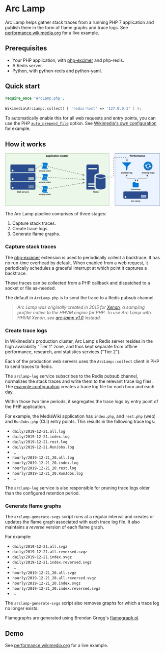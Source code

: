 # Arc Lamp

Arc Lamp helps gather stack traces from a running PHP 7 application
and publish them in the form of flame graphs and trace logs.
See [performance.wikimedia.org](https://performance.wikimedia.org/php-profiling/) for a live example.

## Prerequisites

* Your PHP application, with [php-excimer](https://github.com/wikimedia/php-excimer) and php-redis.
* A Redis server.
* Python, with python-redis and python-yaml.

## Quick start

```php
require_once 'ArcLamp.php';

Wikimedia\ArcLamp::collect( [ 'redis-host' => '127.0.0.1' ] );
```

To automatically enable this for all web requests and entry points, you can use the PHP
[`auto_prepend_file`](https://www.php.net/manual/en/ini.core.php#ini.auto-prepend-file)
option. See [Wikimedia's own configuration](https://github.com/wikimedia/operations-mediawiki-config/blob/de23fd42e09b4140c37b6836c2d8057d439110ad/wmf-config/PhpAutoPrepend.php#L5) for example.

## How it works

![](./docs/ArcLamp_2019_diagram.png)

The Arc Lamp pipeline comprises of three stages:

1. Capture stack traces.
2. Create trace logs.
3. Generate flame graphs.

### Capture stack traces

The [php-excimer](https://github.com/wikimedia/php-excimer) extension is used to periodically
collect a backtrace. It has no run-time overhead by default. When enabled from a web request,
it periodically schedules a graceful interrupt at which point it captures a backtrace.

These traces can be collected from a PHP callback and dispatched to a socket or file as-needed.

The default in `ArcLamp.php` is to send the trace to a Redis pubsub channel.

> _Arc Lamp was originally created in 2015 for [Xenon](https://github.com/facebook/hhvm/wiki/Profiling#xenon), a sampling profiler native to the HHVM engine for PHP. To use Arc Lamp with HHVM Xenon, see [arc-lamp v1.0](https://gerrit.wikimedia.org/g/performance/arc-lamp/+/1.0.0/) instead._

### Create trace logs

In Wikimedia's production cluster, Arc Lamp's Redis server resides in the high availability "Tier 1"
zone, and thus kept separate from offline performance, research, and statistics services ("Tier 2").

Each of the production web servers uses the `ArcLamp::collect` client in PHP to send traces to Redis.

The `arclamp-log` service subscribes to the Redis pubsub channel, normalizes the stack traces and
write them to the relevant trace log files. The [example configuration](./arclamp-log.yaml) creates
a trace log file for each hour and each day.

Within those two time periods, it segregates the trace logs by entry point of the PHP application.

For example, the MediaWiki application has `index.php`, and `rest.php` (web) and `RunJobs.php` (CLI)
entry points. This results in the following trace logs:

* `daily/2019-12-21.all.log`
* `daily/2019-12-21.index.log`
* `daily/2019-12-21.rest.log`
* `daily/2019-12-21.RunJobs.log`
* …
* `hourly/2019-12-21_20.all.log`
* `hourly/2019-12-21_20.index.log`
* `hourly/2019-12-21_20.rest.log`
* `hourly/2019-12-21_20.RunJobs.log`
* …

The `arclamp-log` service is also responsible for pruning trace logs older than the configured
retention period.

### Generate flame graphs

The `arclamp-generate-svgs` script runs at a regular interval and creates or updates the flame graph
associated with each trace log file. It also maintains a _reverse_ version of each flame graph.

For example:

* `daily/2019-12-21.all.svgz`
* `daily/2019-12-21.all.reversed.svgz`
* `daily/2019-12-21.index.svgz`
* `daily/2019-12-21.index.reversed.svgz`
* …
* `hourly/2019-12-21_20.all.svgz`
* `hourly/2019-12-21_20.all.reversed.svgz`
* `hourly/2019-12-21_20.index.svgz`
* `hourly/2019-12-21_20.index.reversed.svgz`
* …

The `arclamp-generate-svgs` script also removes graphs for which a trace log no longer exists.

Flamegraphs are generated using Brendan Gregg's [flamegraph.pl](https://github.com/brendangregg/FlameGraph).

## Demo

See [performance.wikimedia.org](https://performance.wikimedia.org/php-profiling/) for a live example.
